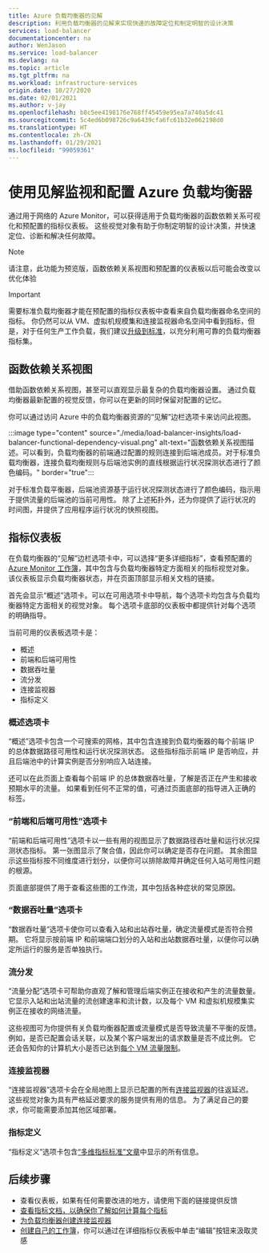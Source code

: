 ```yaml
---
title: Azure 负载均衡器的见解
description: 利用负载均衡器的见解来实现快速的故障定位和制定明智的设计决策
services: load-balancer
documentationcenter: na
author: WenJason
ms.service: load-balancer
ms.devlang: na
ms.topic: article
ms.tgt_pltfrm: na
ms.workload: infrastructure-services
origin.date: 10/27/2020
ms.date: 02/01/2021
ms.author: v-jay
ms.openlocfilehash: b8c5ee4198176e768ff45459e95ea7a740a5dc41
ms.sourcegitcommit: 5c4ed6b098726c9a6439cfa6fc61b32e062198d0
ms.translationtype: HT
ms.contentlocale: zh-CN
ms.lasthandoff: 01/29/2021
ms.locfileid: "99059361"
---
```

# <a name="using-insights-to-monitor-and-configure-your-azure-load-balancer"></a>使用见解监视和配置 Azure 负载均衡器

通过用于网络的 Azure Monitor，可以获得适用于负载均衡器的函数依赖关系可视化和预配置的指标仪表板。 这些视觉对象有助于你制定明智的设计决策，并快速定位、诊断和解决任何故障。

>[!NOTE] 
>请注意，此功能为预览版，函数依赖关系视图和预配置的仪表板以后可能会改变以优化体验

>[!IMPORTANT]
>需要标准负载均衡器才能在预配置的指标仪表板中查看来自负载均衡器命名空间的指标。 你仍然可以从 VM、虚拟机规模集和连接监视器命名空间中看到指标，但是，对于任何生产工作负载，我们建议[升级到标准](./upgrade-basic-standard.md)，以充分利用可靠的负载均衡器指标集。

## <a name="functional-dependency-view"></a>函数依赖关系视图

借助函数依赖关系视图，甚至可以直观显示最复杂的负载均衡器设置。 通过负载均衡器最新配置的视觉反馈，你可以在更新的同时保留对配置的记忆。

你可以通过访问 Azure 中的负载均衡器资源的“见解”边栏选项卡来访问此视图。

:::image type="content" source="./media/load-balancer-insights/load-balancer-functional-dependency-visual.png" alt-text="函数依赖关系视图描述。可以看到，负载均衡器的前端通过配置的规则连接到后端池成员。对于标准负载均衡器，连接负载均衡规则与后端池实例的直线根据运行状况探测状态进行了颜色编码。" border="true":::

对于标准负载平衡器，后端池资源基于运行状况探测状态进行了颜色编码，指示用于提供流量的后端池的当前可用性。 除了上述拓扑外，还为你提供了运行状况的时间图，并提供了应用程序运行状况的快照视图。

## <a name="metrics-dashboard"></a>指标仪表板

在负载均衡器的“见解”边栏选项卡中，可以选择“更多详细指标”，查看预配置的 [Azure Monitor 工作簿](../azure-monitor/platform/workbooks-overview.md)，其中包含与负载均衡器特定方面相关的指标视觉对象。 该仪表板显示负载均衡器状态，并在页面顶部显示相关文档的链接。

首先会显示“概述”选项卡。可以在可用选项卡中导航，每个选项卡均包含与负载均衡器特定方面相关的视觉对象。 每个选项卡底部的仪表板中都提供针对每个选项的明确指导。

当前可用的仪表板选项卡是：
* 概述
* 前端和后端可用性
* 数据吞吐量
* 流分发
* 连接监视器
* 指标定义 

### <a name="overview-tab"></a>概述选项卡
“概述”选项卡包含一个可搜索的网格，其中包含连接到负载均衡器的每个前端 IP 的总体数据路径可用性和运行状况探测状态。 这些指标指示前端 IP 是否响应，并且后端池中的计算实例是否分别响应入站连接。

还可以在此页面上查看每个前端 IP 的总体数据吞吐量，了解是否正在产生和接收预期水平的流量。 如果看到任何不正常的值，可通过页面底部的指导进入正确的标签。

### <a name="frontend-and-backend-availability-tab"></a>“前端和后端可用性”选项卡
“前端和后端可用性”选项卡以一些有用的视图显示了数据路径吞吐量和运行状况探测状态指标。 第一张图显示了聚合值，因此你可以确定是否存在问题。 其余图显示这些指标按不同维度进行划分，以便你可以排除故障并确定任何入站可用性问题的根源。

页面底部提供了用于查看这些图的工作流，其中包括各种症状的常见原因。 

### <a name="data-throughput-tab"></a>“数据吞吐量”选项卡
“数据吞吐量”选项卡使你可以查看入站和出站吞吐量，确定流量模式是否符合预期。 它将显示按前端 IP 和前端端口划分的入站和出站数据吞吐量，以便你可以确定所运行的服务是否单独执行。

### <a name="flow-distribution"></a>流分发
“流量分配”选项卡可帮助你直观了解和管理后端实例正在接收和产生的流量数量。 它显示入站和出站流量的流创建速率和流计数，以及每个 VM 和虚拟机规模集实例正在接收的网络流量。 

这些视图可为你提供有关负载均衡器配置或流量模式是否导致流量不平衡的反馈。 例如，是否已配置会话关联，以及某个客户端发出的请求数量是否不成比例。 它还会告知你的计算机大小是否已达到[每个 VM 流量限制](../virtual-network/virtual-machine-network-throughput.md#flow-limits-and-active-connections-recommendations)。

### <a name="connection-monitors"></a>连接监视器
“连接监视器”选项卡会在全局地图上显示已配置的所有[连接监视器](../network-watcher/connection-monitor.md)的往返延迟。 这些视觉对象为具有严格延迟要求的服务提供有用的信息。 为了满足自己的要求，你可能需要添加其他区域部署。

<!--or  move to a [cross-regional load balancing](./cross-region-overview.md)-->

### <a name="metric-definitions"></a>指标定义
“指标定义”选项卡包含[“多维指标标准”文章](./load-balancer-standard-diagnostics.md#multi-dimensional-metrics)中显示的所有信息。

## <a name="next-steps"></a>后续步骤
* 查看仪表板，如果有任何需要改进的地方，请使用下面的链接提供反馈
* [查看指标文档，以确保你了解如何计算每个指标](./load-balancer-standard-diagnostics.md#multi-dimensional-metrics)
* [为负载均衡器创建连接监视器](../network-watcher/connection-monitor.md)
* [创建自己的工作簿](../azure-monitor/platform/workbooks-overview.md)，你可以通过在详细指标仪表板中单击“编辑”按钮来汲取灵感
